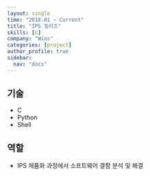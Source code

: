 ```yaml
---
layout: single
time: "2018.01 ~ Current"
title: "IPS 릴리즈"
skills: [C]
company: "Wins"
categories: [project]
author_profile: true
sidebar:
  nav: "docs"
---
```


## 기술

* C
* Python
* Shell

## 역할

* IPS 제품화 과정에서 소프트웨어 결함 분석 및 해결
